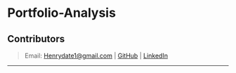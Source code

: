 # Portfolio-Analysis

## Contributors
> Email: Henrydate1@gmail.com |
> [GitHub](https://github.com/henrydate) |
> [LinkedIn](https://www.linkedin.com/in/henry-date-9356351a4/)

---
